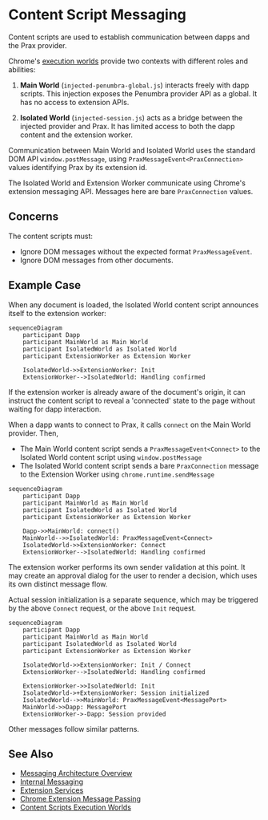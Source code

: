 # Content Script Messaging

Content scripts are used to establish communication between dapps and the Prax provider.

Chrome's [execution worlds](https://developer.chrome.com/docs/extensions/reference/api/scripting#type-ExecutionWorld) provide two contexts with different roles and abilities:

1. **Main World** (`injected-penumbra-global.js`) interacts freely with dapp scripts. This injection exposes the Penumbra provider API as a global. It has no access to extension APIs.

2. **Isolated World** (`injected-session.js`) acts as a bridge between the injected provider and Prax. It has limited access to both the dapp content and the extension worker.

Communication between Main World and Isolated World uses the standard DOM API `window.postMessage`, using `PraxMessageEvent<PraxConnection>` values identifying Prax by its extension id.

The Isolated World and Extension Worker communicate using Chrome's extension messaging API. Messages here are bare `PraxConnection` values.

## Concerns

The content scripts must:

- Ignore DOM messages without the expected format `PraxMessageEvent`.
- Ignore DOM messages from other documents.

## Example Case

When any document is loaded, the Isolated World content script announces itself to the extension worker:

```mermaid
sequenceDiagram
    participant Dapp
    participant MainWorld as Main World
    participant IsolatedWorld as Isolated World
    participant ExtensionWorker as Extension Worker

    IsolatedWorld->>ExtensionWorker: Init
    ExtensionWorker-->IsolatedWorld: Handling confirmed
```

If the extension worker is already aware of the document's origin, it can instruct the content script to reveal a 'connected' state to the page without waiting for dapp interaction.

When a dapp wants to connect to Prax, it calls `connect` on the Main World provider. Then,

- The Main World content script sends a `PraxMessageEvent<Connect>` to the Isolated World content script using `window.postMessage`
- The Isolated World content script sends a bare `PraxConnection` message to the Extension Worker using `chrome.runtime.sendMessage`

```mermaid
sequenceDiagram
    participant Dapp
    participant MainWorld as Main World
    participant IsolatedWorld as Isolated World
    participant ExtensionWorker as Extension Worker

    Dapp->>MainWorld: connect()
    MainWorld-->>IsolatedWorld: PraxMessageEvent<Connect>
    IsolatedWorld->>ExtensionWorker: Connect
    ExtensionWorker-->IsolatedWorld: Handling confirmed
```

The extension worker performs its own sender validation at this point. It may create an approval dialog for the user to render a decision, which uses its own distinct message flow.

Actual session initialization is a separate sequence, which may be triggered by the above `Connect` request, or the above `Init` request.

```mermaid
sequenceDiagram
    participant Dapp
    participant MainWorld as Main World
    participant IsolatedWorld as Isolated World
    participant ExtensionWorker as Extension Worker

    IsolatedWorld->>ExtensionWorker: Init / Connect
    ExtensionWorker-->IsolatedWorld: Handling confirmed

    ExtensionWorker->>IsolatedWorld: Init
    IsolatedWorld->+ExtensionWorker: Session initialized
    IsolatedWorld-->>MainWorld: PraxMessageEvent<MessagePort>
    MainWorld->>Dapp: MessagePort
    ExtensionWorker->-Dapp: Session provided
```

Other messages follow similar patterns.

## See Also

- [Messaging Architecture Overview](./architecture.md)
- [Internal Messaging](./internal-control.md)
- [Extension Services](../extension-services.md)
- [Chrome Extension Message Passing](https://developer.chrome.com/docs/extensions/mv3/messaging/)
- [Content Scripts Execution Worlds](https://developer.chrome.com/docs/extensions/reference/api/scripting#type-ExecutionWorld)
